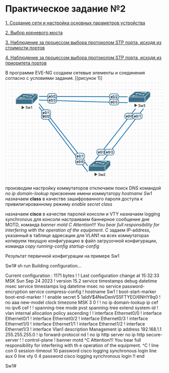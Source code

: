# Практическое задание №2

[1. Создание сети и настройка основных параметров устройства]()

[2. Выбор корневого моста]()

[3. Наблюдение за процессом выбора протоколом STP порта, исходя из стоимости портов]()

[4. Наблюдение за процессом выбора протоколом STP порта, исходя из приоритета портов]()

В программе EVE-NG создаем сетевые элементы и соединения согласно с условиями задания. [(рисунок 1)]
![Shem_lab02_EVE.PNG](Shem_lab02_EVE.PNG)
производим настройку коммутаторов
отключаем поиcк DNS командой _no ip domain-lookup_
присвоение имени коммутатору _hostname Sw1_
назначаем **class**  в качестве зашифрованного пароля доступа к привилигированному режиму _enable secret class_

назначаем **cisco** в качестве паролей консоли и VTY
назначаем logging synchronous для консоли
настраиваем баннерное сообщение дня MOTD, команда _banner motd C Attention!!! You bear full responsibility for interfering with the operation of the equipment. C_
задаем IP-address, указанный в таблице адресации для VLAN1 на всех коммутаторах
копируем текущую конфигурацию в файл загрузочной конфигурации, команда _copy running-config startup-config_

Результат первичной конфигурации на примере Sw1

Sw1# sh run
Building configuration...

Current configuration : 1171 bytes
!
! Last configuration change at 15:32:33 MSK Sun Sep 24 2023
!
version 15.2
service timestamps debug datetime msec
service timestamps log datetime msec
no service password-encryption
service compress-config
!
hostname Sw1
!
boot-start-marker
boot-end-marker
!
!
enable secret 5 $1$aIdV$4NwDenVS5FTYEO/6NHY9q0
!
no aaa new-model
clock timezone MSK 3 0
!
!
no ip domain-lookup
ip cef
no ipv6 cef
!
!
spanning-tree mode pvst
spanning-tree extend system-id
!
vlan internal allocation policy ascending
!
!
interface Ethernet0/0
!
interface Ethernet0/1
!
interface Ethernet0/2
!
interface Ethernet0/3
!
interface Ethernet1/0
!
interface Ethernet1/1
!
interface Ethernet1/2
!
interface Ethernet1/3
!
interface Vlan1
description Management
ip address 192.168.1.1 255.255.255.0
!
ip forward-protocol nd
!
no ip http server
no ip http secure-server
!
!
control-plane
!
banner motd ^C Attention!!! You bear full responsibility for interfering with th                                                                                                             e operation of the equipment. ^C
!
line con 0
session-timeout 10
password cisco
logging synchronous
login
line aux 0
line vty 0 4
password cisco
logging synchronous
login
!!
end

Sw1#








